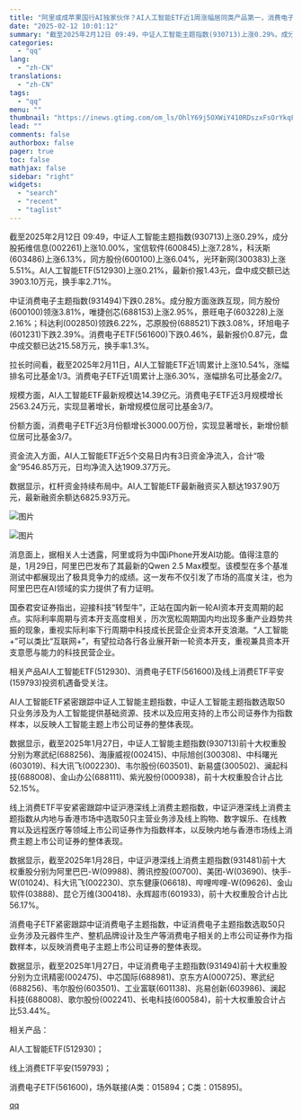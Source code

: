 ```yaml
---
title: "阿里或成苹果国行AI独家伙伴？AI人工智能ETF近1周涨幅居同类产品第一，消费电子ETF近3月规模、份额增长显著"
date: "2025-02-12 10:01:12"
summary: "截至2025年2月12日 09:49，中证人工智能主题指数(930713)上涨0.29%，成分股拓维..."
categories:
  - "qq"
lang:
  - "zh-CN"
translations:
  - "zh-CN"
tags:
  - "qq"
menu: ""
thumbnail: "https://inews.gtimg.com/om_ls/OhlY69j5OXWiY410RDszxFsOrYkqFF4-CLeJYlUwR-UGkAA_640360/0"
lead: ""
comments: false
authorbox: false
pager: true
toc: false
mathjax: false
sidebar: "right"
widgets:
  - "search"
  - "recent"
  - "taglist"
---
```


截至2025年2月12日 09:49，中证人工智能主题指数(930713)上涨0.29%，成分股拓维信息(002261)上涨10.00%，宝信软件(600845)上涨7.28%，科沃斯(603486)上涨6.13%，同方股份(600100)上涨6.04%，光环新网(300383)上涨5.51%。AI人工智能ETF(512930)上涨0.21%，最新价报1.43元，盘中成交额已达3903.10万元，换手率2.71%。

中证消费电子主题指数(931494)下跌0.28%。成分股方面涨跌互现，同方股份(600100)领涨3.81%，唯捷创芯(688153)上涨2.95%，景旺电子(603228)上涨2.16%；科达利(002850)领跌6.22%，芯原股份(688521)下跌3.08%，环旭电子(601231)下跌2.39%。消费电子ETF(561600)下跌0.46%，最新报价0.87元，盘中成交额已达215.58万元，换手率1.3%。

拉长时间看，截至2025年2月11日，AI人工智能ETF近1周累计上涨10.54%，涨幅排名可比基金1/3。消费电子ETF近1周累计上涨6.30%，涨幅排名可比基金2/7。

规模方面，AI人工智能ETF最新规模达14.39亿元。消费电子ETF近3月规模增长2563.24万元，实现显著增长，新增规模位居可比基金3/7。

份额方面，消费电子ETF近3月份额增长3000.00万份，实现显著增长，新增份额位居可比基金3/7。

资金流入方面，AI人工智能ETF近5个交易日内有3日资金净流入，合计“吸金”9546.85万元，日均净流入达1909.37万元。

数据显示，杠杆资金持续布局中。AI人工智能ETF最新融资买入额达1937.90万元，最新融资余额达6825.93万元。

![图片](https://inews.gtimg.com/om_bt/OvOl8tlzOJ5PyMvD9bOW9tSLHES6OAxgMI6w-vFZZORUUAA/641)

![图片](https://inews.gtimg.com/om_bt/O7ZD9hAwPhrGcOLIxn1zpI3QE7pFKtW-ANznUq4GRf9ZoAA/641)

消息面上，据相关人士透露，阿里或将为中国iPhone开发AI功能。值得注意的是，1月29日，阿里巴巴发布了其最新的Qwen 2.5 Max模型。该模型在多个基准测试中都展现出了极具竞争力的成绩。这一发布不仅引发了市场的高度关注，也为阿里巴巴在AI领域的实力提供了有力证明。

国泰君安证券指出，迎接科技“转型牛”，正站在国内新一轮AI资本开支周期的起点。实际利率周期与资本开支高度相关，历次宽松周期国内均出现多重产业趋势共振的现象，重视实际利率下行周期中科技成长民营企业资本开支浪潮。“人工智能+”可以类比“互联网+”，有望拉动各行各业展开新一轮资本开支，重视兼具资本开支意愿与能力的科技民营企业。

相关产品AI人工智能ETF(512930)、消费电子ETF(561600)及线上消费ETF平安(159793)投资机遇备受关注。

AI人工智能ETF紧密跟踪中证人工智能主题指数，中证人工智能主题指数选取50只业务涉及为人工智能提供基础资源、技术以及应用支持的上市公司证券作为指数样本，以反映人工智能主题上市公司证券的整体表现。

数据显示，截至2025年1月27日，中证人工智能主题指数(930713)前十大权重股分别为寒武纪(688256)、海康威视(002415)、中际旭创(300308)、中科曙光(603019)、科大讯飞(002230)、韦尔股份(603501)、新易盛(300502)、澜起科技(688008)、金山办公(688111)、紫光股份(000938)，前十大权重股合计占比52.15%。

线上消费ETF平安紧密跟踪中证沪港深线上消费主题指数，中证沪港深线上消费主题指数从内地与香港市场中选取50只主营业务涉及线上购物、数字娱乐、在线教育以及远程医疗等领域上市公司证券作为指数样本，以反映内地与香港市场线上消费主题上市公司证券的整体表现。

数据显示，截至2025年1月28日，中证沪港深线上消费主题指数(931481)前十大权重股分别为阿里巴巴-W(09988)、腾讯控股(00700)、美团-W(03690)、快手-W(01024)、科大讯飞(002230)、京东健康(06618)、哔哩哔哩-W(09626)、金山软件(03888)、昆仑万维(300418)、永辉超市(601933)，前十大权重股合计占比56.17%。

消费电子ETF紧密跟踪中证消费电子主题指数，中证消费电子主题指数选取50只业务涉及元器件生产、整机品牌设计及生产等消费电子相关的上市公司证券作为指数样本，以反映消费电子主题上市公司证券的整体表现。

数据显示，截至2025年1月27日，中证消费电子主题指数(931494)前十大权重股分别为立讯精密(002475)、中芯国际(688981)、京东方A(000725)、寒武纪(688256)、韦尔股份(603501)、工业富联(601138)、兆易创新(603986)、澜起科技(688008)、歌尔股份(002241)、长电科技(600584)，前十大权重股合计占比53.44%。

相关产品：

AI人工智能ETF(512930)；

线上消费ETF平安(159793)；

消费电子ETF(561600)，场外联接(A类：015894；C类：015895)。

[qq](https://new.qq.com/rain/a/20250212A02I2K00)
